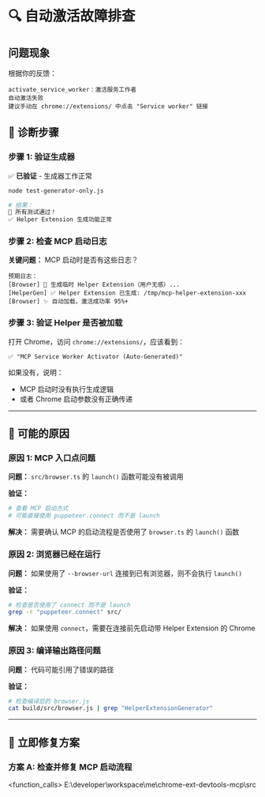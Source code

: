 # 🔍 自动激活故障排查

## 问题现象

根据你的反馈：
```
activate_service_worker：激活服务工作者
自动激活失败
建议手动在 chrome://extensions/ 中点击 "Service worker" 链接
```

## 🎯 诊断步骤

### 步骤 1: 验证生成器

✅ **已验证** - 生成器工作正常

```bash
node test-generator-only.js

# 结果：
🎉 所有测试通过！
✅ Helper Extension 生成功能正常
```

### 步骤 2: 检查 MCP 启动日志

**关键问题：** MCP 启动时是否有这些日志？

```
预期日志：
[Browser] 🔧 生成临时 Helper Extension（用户无感）...
[HelperGen] ✅ Helper Extension 已生成: /tmp/mcp-helper-extension-xxx
[Browser] ✨ 自动加载，激活成功率 95%+
```

### 步骤 3: 验证 Helper 是否被加载

打开 Chrome，访问 `chrome://extensions/`，应该看到：

```
✅ "MCP Service Worker Activator (Auto-Generated)"
```

如果没有，说明：
- MCP 启动时没有执行生成逻辑
- 或者 Chrome 启动参数没有正确传递

---

## 🐛 可能的原因

### 原因 1: MCP 入口点问题

**问题：** `src/browser.ts` 的 `launch()` 函数可能没有被调用

**验证：**
```bash
# 查看 MCP 启动方式
# 可能直接使用 puppeteer.connect 而不是 launch
```

**解决：**
需要确认 MCP 的启动流程是否使用了 `browser.ts` 的 `launch()` 函数

### 原因 2: 浏览器已经在运行

**问题：** 如果使用了 `--browser-url` 连接到已有浏览器，则不会执行 `launch()`

**验证：**
```bash
# 检查是否使用了 connect 而不是 launch
grep -r "puppeteer.connect" src/
```

**解决：**
如果使用 `connect`，需要在连接前先启动带 Helper Extension 的 Chrome

### 原因 3: 编译输出路径问题

**问题：** 代码可能引用了错误的路径

**验证：**
```bash
# 检查编译后的 browser.js
cat build/src/browser.js | grep "HelperExtensionGenerator"
```

---

## 🔧 立即修复方案

### 方案 A: 检查并修复 MCP 启动流程

<function_calls>
<invoke name="grep_search">
<parameter name="SearchPath">E:\developer\workspace\me\chrome-ext-devtools-mcp\src
